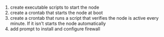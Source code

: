 1. create executable scripts to start the node
2. create a crontab that starts the node at boot
3. create a crontab that runs a script that verifies the node is active every minute. If it isn't starts the node automatically
4. add prompt to install and configure firewall
